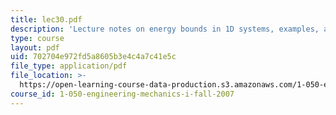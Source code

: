 ```yaml
---
title: lec30.pdf
description: 'Lecture notes on energy bounds in 1D systems, examples, and applications.'
type: course
layout: pdf
uid: 702704e972fd5a8605b3e4c4a7c41e5c
file_type: application/pdf
file_location: >-
  https://open-learning-course-data-production.s3.amazonaws.com/1-050-engineering-mechanics-i-fall-2007/702704e972fd5a8605b3e4c4a7c41e5c_lec30.pdf
course_id: 1-050-engineering-mechanics-i-fall-2007
---
```


